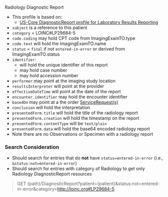 Radiology Diagnostic Report

- This profile is based on:
  - [US-Core DiagnosticReport profile for Laboratory Results Reporting]({{site.data.fhir.hl7fhiruscore}}/StructureDefinition-us-core-diagnosticreport-note.html)
- `subject` is a reference to this patient
- `category` = LOINC#LP29684-5
- `code.coding` may hold CPT code from ImagingExamTO.type
- `code.text` will hold the ImagingExamTO.name
- `status` = `final` if not `entered-in-error` or derived from ImagingExamTO.status
- `identifier`:
  - will hold the unique identifier of this report
  - may hold case number
  - may hold accession number
- `performer` may point at the imaging study location
- `resultsInterpreter` will point at the provider
- `effectiveDateTime` will point at the date of the report
- `encounter.identifier` may hold the encounter identifier
- `basedOn` may point at a the order [ServiceRequest(s)](StructureDefinition-VA.MHV.PHR.irOrder.html)
- `conclusion` will hold the interpretation
- `presentedForm.title` will hold the title of the radiology report
- `presentedForm.creation` will hold the timestamp on the report
- `presentedForm.contentType` will be `text/plain`
- `presentedForm.data` will hold the base64 encoded radiology report
- Note there are no Observations or Specimen with a radiology report

### Search Consideration

- Should search for entries that do **not** have `status=entered-in-error` (i.e., `&status:not=entered-in-error`)
- Should search for entries with category of Radiology to get only Radiology DiagnosticReport resources

> GET {path}/DiagnosticReport?patient={patient}&status:not=entered-in-error&category=http://loinc.org#LP29684-5
